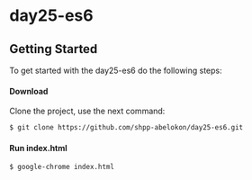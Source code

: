# day25-es6

## Getting Started

To get started with the day25-es6 do the following steps:

#### Download

Clone the project, use the next command:
```bash
$ git clone https://github.com/shpp-abelokon/day25-es6.git
```

#### Run index.html
```bash
$ google-chrome index.html
```
